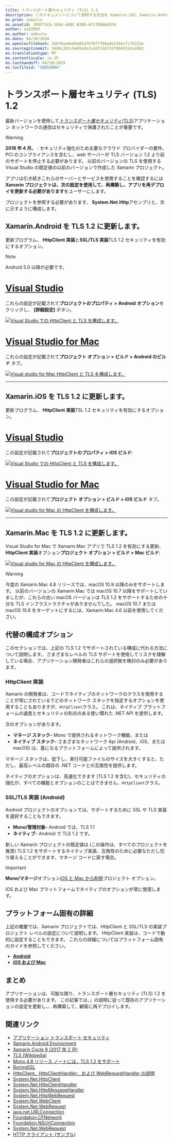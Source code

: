 ```yaml
---
title: トランスポート層セキュリティ (TLS) 1.2
description: このドキュメントについて説明する方法を Xamarin.iOS、Xamarin.Android、Xamarin.Mac プロジェクトの TLS 1.2 を有効にします。 Visual Studio 2019 と Visual Studio for mac。 そう方法を示します
ms.prod: xamarin
ms.assetid: 399F71C6-16A4-4ABC-B30D-AF17D066A5FA
author: asb3993
ms.author: amburns
ms.date: 04/20/2018
ms.openlocfilehash: 26870ae0e84a84a7b78f7766a8e134ecfc7b223e
ms.sourcegitcommit: 3489c281c9eb5ada2cddf32d73370943342a1082
ms.translationtype: MT
ms.contentlocale: ja-JP
ms.lasthandoff: 04/18/2019
ms.locfileid: "58855004"
---
```

# <a name="transport-layer-security-tls-12"></a>トランスポート層セキュリティ (TLS) 1.2

最新バージョンを使用して[_トランスポート層セキュリティ_(TLS)](https://en.wikipedia.org/wiki/Transport_Layer_Security)アプリケーション ネットワークの通信はセキュリティで保護されたことが重要です。

> [!WARNING]
> **2018 年 4 月、** : セキュリティ強化のため主要なクラウド プロバイダーの要件、PCI のコンプライアンスを含むし、web サーバーが TLS バージョン 1.2 より前のサポートを停止する必要があります。  以前のバージョンの TLS を使用する Visual Studio の既定値の以前のバージョンで作成した Xamarin プロジェクト。
>
> アプリは引き続きこれらのサーバーとサービスを使用することを確認するには**Xamarin プロジェクトは、次の設定を使用して、再構築し、アプリを再デプロイを更新する必要があります**をユーザーにします。

プロジェクトを参照する必要があります、 **System.Net.Http**アセンブリと、次に示すように構成します。

## <a name="update-xamarinandroid-to-tls-12"></a>Xamarin.Android を TLS 1.2 に更新します。

更新プログラム、 **HttpClient 実装**と**SSL/TLS 実装**TLS 1.2 セキュリティを有効にするオプション。

> [!NOTE]
> Android 5.0 以降が必要です。

# <a name="visual-studiotabwindows"></a>[Visual Studio](#tab/windows)

これらの設定が記載されて**プロジェクトのプロパティ > Android オプション**をクリックし、 **[詳細設定]** ボタン。

[![Visual Studio での HttpClient と TLS を構成します。](transport-layer-security-images/android-win-sml.png)](transport-layer-security-images/android-win.png#lightbox)

# <a name="visual-studio-for-mactabmacos"></a>[Visual Studio for Mac](#tab/macos)

これらの設定が記載されて**プロジェクト オプション > ビルド > Android のビルド** タブ。

[![Visual studio for Mac HttpClient と TLS を構成します。](transport-layer-security-images/android-mac-sml.png)](transport-layer-security-images/android-mac.png#lightbox)

-----

## <a name="update-xamarinios-to-tls-12"></a>Xamarin.iOS を TLS 1.2 に更新します。

更新プログラム、 **HttpClient 実装**TSL 1.2 セキュリティを有効にするオプション。

# <a name="visual-studiotabwindows"></a>[Visual Studio](#tab/windows)

この設定が記載されて**プロジェクトのプロパティ > iOS ビルド**:

[![Visual Studio での HttpClient と TLS を構成します。](transport-layer-security-images/ios-win-sml.png)](transport-layer-security-images/ios-win.png#lightbox)

# <a name="visual-studio-for-mactabmacos"></a>[Visual Studio for Mac](#tab/macos)

この設定が記載されて**プロジェクト オプション > ビルド > iOS ビルド** タブ。

[![Visual studio for Mac の HttpClient を構成します。](transport-layer-security-images/ios-mac-sml.png)](transport-layer-security-images/ios-mac.png#lightbox)

-----

## <a name="update-xamarinmac-to-tls-12"></a>Xamarin.Mac を TLS 1.2 に更新します。

Visual Studio for Mac で Xamarin.Mac アプリで TLS 1.2 を有効にする更新、 **HttpClient 実装**オプション**プロジェクト オプション > ビルド > Mac ビルド**:

[![Visual studio for Mac の HttpClient を構成します。](transport-layer-security-images/macos-mac-sml.png)](transport-layer-security-images/macos-mac.png#lightbox)

> [!WARNING]
> 今度の Xamarin.Mac 4.8 リリースでは、macOS 10.9 以降のみをサポートします。
> 以前のバージョンの Xamarin.Mac では macOS 10.7 以降をサポートしていましたが、これらの古い macOS バージョンは TLS 1.2 をサポートするための十分な TLS インフラストラクチャがありませんでした。 macOS 10.7 または macOS 10.8 をターゲットにするには、Xamarin.Mac 4.6 以前を使用してください。

## <a name="alternative-configuration-options"></a>代替の構成オプション

このセクションでは、上記の TLS 1.2 でサポートされている構成に代わる方法について説明します。
さまざまなレベルの TLS サポートを使用してリスクを理解している場合、アプリケーション開発者はこれらの選択肢を検討のみ必要があります。

### <a name="httpclient-implementation"></a>HttpClient 実装

Xamarin の開発者は、コードでネイティブのネットワークのクラスを使用することが常にされているでどのネットワーク スタックを指定するオプションを使用することもありますが、`HttpClient`クラス。 これは、ネイティブ プラットフォームの速度とセキュリティの利点のある使い慣れた .NET API を提供します。

次のオプションがあります。

- **マネージ スタック**– Mono で提供されるネットワーク機能、または
- **ネイティブ スタック**– さまざまなネットワーク Api (Android、iOS、または macOS) は、基になるプラットフォームによって提供されます。

マネージ スタックは、低下し、実行可能ファイルのサイズを大きくすると、ただし、最高レベルの既存の .NET コードとの互換性を提供します。

ネイティブのオプションは、高速化できます (TLS 1.2 を含む)、セキュリティの強化が、すべての機能とオプションのことはできません、`HttpClient`クラス。

### <a name="ssltls-implementation-android"></a>SSL/TLS 実装 (Android)

Android プロジェクトのオプションでは、サポートするために SSL や TLS 実装を選択することもできます。

- **Mono/管理対象**– Android では、TLS 1.1
- **ネイティブ**– Android で TLS 1.2 です。

新しい Xamarin プロジェクトの既定値は (この操作は、すべてのプロジェクトを推奨) TLS 1.2 をサポートするネイティブ実装、互換性のために必要なただし切り替えることができます、マネージ コードに戻す場合。

> [!IMPORTANT]
> **Mono/マネージ**オプション[iOS と Mac から削除](https://developer.xamarin.com/releases/ios/xamarin.ios_10/xamarin.ios_10.8/)プロジェクト オプション。
>
> IOS および Mac プラットフォームでネイティブのオプションが常に使用します。

## <a name="platform-specific-details"></a>プラットフォーム固有の詳細

上記の概要では、Xamarin プロジェクトでは、HttpClient と SSL/TLS の実装プロジェクト レベルの設定について説明します。 HttpClient 実装は、コードで動的に設定することもできます。 これらの詳細についてはプラットフォーム固有のガイドを参照してください。

- [**Android**](~/android/app-fundamentals/http-stack.md)
- [**iOS および Mac**](~/cross-platform/macios/http-stack.md)

## <a name="summary"></a>まとめ

アプリケーションは、可能な限り、トランスポート層セキュリティ (TLS) 1.2 を使用する必要があります。
この記事では、」の説明に従って既存のアプリケーションの設定を更新し、、再構築して、顧客に再デプロイします。

## <a name="related-links"></a>関連リンク

- [アプリケーション トランスポート セキュリティ](~/ios/app-fundamentals/ats.md)
- [Xamarin.Android Environment](~/android/deploy-test/environment.md)
- [Xamarin Cycle 9 (2017 年 2 月)](https://releases.xamarin.com/stable-release-cycle-9/)
- [TLS (Wikipedia)](https://en.wikipedia.org/wiki/Transport_Layer_Security)
- [Mono 4.8 リリース ノートには、TLS 1.2 をサポート](https://www.mono-project.com/docs/about-mono/releases/4.8.0/#tls-12-support)
- [BoringSSL](https://boringssl.googlesource.com/boringssl/)
- [HttpClient、HttpClientHandler、および WebRequestHandler の説明](https://blogs.msdn.microsoft.com/henrikn/2012/08/07/httpclient-httpclienthandler-and-webrequesthandler-explained/)
- [System.Net.HttpClient](https://msdn.microsoft.com/library/system.net.http.httpclient(v=vs.118).aspx)
- [System.Net.HttpClientHandler](https://msdn.microsoft.com/library/system.net.http.httpclienthandler(v=vs.118).aspx)
- [System.Net.HttpMessageHandler](https://msdn.microsoft.com/library/system.net.http.httpmessagehandler(v=vs.118).aspx)
- [System.Net.HttpWebRequest](https://msdn.microsoft.com/library/system.net.httpwebrequest(v=vs.110).aspx)
- [System.Net.WebClient](https://msdn.microsoft.com/library/system.net.webclient(v=vs.110).aspx)
- [System.Net.WebRequest](https://msdn.microsoft.com/library/system.net.webrequest(v=vs.110).aspx)
- [java.net.URLConnection](https://developer.android.com/reference/java/net/URLConnection.html)
- [Foundation.CFNetwork](xref:CoreFoundation.CFNetwork)
- [Foundation.NSUrlConnection](xref:Foundation.NSUrlConnection)
- [System.Net.WebRequest](https://msdn.microsoft.com/library/system.net.webrequest(v=vs.110).aspx)
- [HTTP クライアント (サンプル)](https://developer.xamarin.com/samples/monotouch/HttpClient/)
